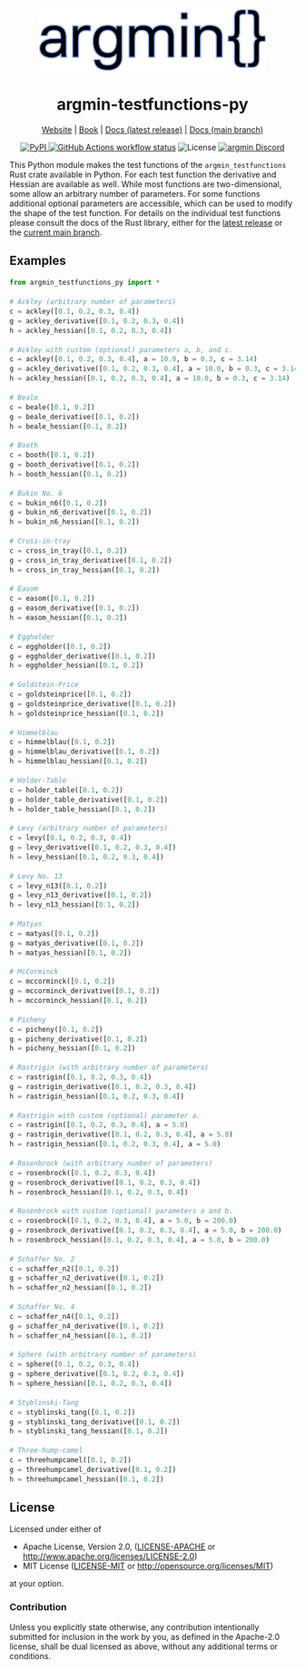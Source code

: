 <p align="center">
  <img
    width="400"
    src="https://raw.githubusercontent.com/argmin-rs/argmin/main/media/logo.png"
  />
</p>
<h1 align="center">argmin-testfunctions-py</h1>

<p align="center">
  <a href="https://argmin-rs.org">Website</a>
  |
  <a href="https://argmin-rs.org/book/">Book</a>
  |
  <a href="https://docs.rs/argmin_testfunctions">Docs (latest release)</a>
  |
  <a href="https://argmin-rs.github.io/argmin/argmin_testfunctions/index.html">Docs (main branch)</a>
</p>

<p align="center">
  <a href="https://pypi.org/project/argmin-testfunctions-py/">
    <img alt="PyPI" src="https://img.shields.io/pypi/v/argmin-testfunctions-py?style=flat-square">
  </a>
  <a href="https://github.com/argmin-rs/argmin/actions"
    ><img
      src="https://img.shields.io/github/actions/workflow/status/argmin-rs/argmin/python.yml?branch=main&label=argmin CI&style=flat-square"
      alt="GitHub Actions workflow status"
  /></a>
  <img
    src="https://img.shields.io/crates/l/argmin?style=flat-square"
    alt="License"
  />
  <a href="https://discord.gg/fYB8AwxxMW"
    ><img
      src="https://img.shields.io/discord/1189119565335109683?style=flat-square&label=argmin%20Discord"
      alt="argmin Discord"
  /></a>
</p>

This Python module makes the test functions of the `argmin_testfunctions` Rust crate available in Python. 
For each test function the derivative and Hessian are available as well. 
While most functions are two-dimensional, some allow an arbitrary number of parameters.
For some functions additional optional parameters are accessible, which can be used to modify the shape of the test function.
For details on the individual test functions please consult the docs of the Rust library, either for the
[latest release](https://docs.rs/argmin_testfunctions) or the
[current main branch](https://argmin-rs.github.io/argmin/argmin_testfunctions/index.html).

## Examples

```python
from argmin_testfunctions_py import *

# Ackley (arbitrary number of parameters)
c = ackley([0.1, 0.2, 0.3, 0.4])
g = ackley_derivative([0.1, 0.2, 0.3, 0.4])
h = ackley_hessian([0.1, 0.2, 0.3, 0.4])

# Ackley with custom (optional) parameters a, b, and c.
c = ackley([0.1, 0.2, 0.3, 0.4], a = 10.0, b = 0.3, c = 3.14)
g = ackley_derivative([0.1, 0.2, 0.3, 0.4], a = 10.0, b = 0.3, c = 3.14)
h = ackley_hessian([0.1, 0.2, 0.3, 0.4], a = 10.0, b = 0.3, c = 3.14)

# Beale
c = beale([0.1, 0.2])
g = beale_derivative([0.1, 0.2])
h = beale_hessian([0.1, 0.2])

# Booth
c = booth([0.1, 0.2])
g = booth_derivative([0.1, 0.2])
h = booth_hessian([0.1, 0.2])

# Bukin No. 6
c = bukin_n6([0.1, 0.2])
g = bukin_n6_derivative([0.1, 0.2])
h = bukin_n6_hessian([0.1, 0.2])

# Cross-in-tray
c = cross_in_tray([0.1, 0.2])
g = cross_in_tray_derivative([0.1, 0.2])
h = cross_in_tray_hessian([0.1, 0.2])

# Easom
c = easom([0.1, 0.2])
g = easom_derivative([0.1, 0.2])
h = easom_hessian([0.1, 0.2])

# Eggholder
c = eggholder([0.1, 0.2])
g = eggholder_derivative([0.1, 0.2])
h = eggholder_hessian([0.1, 0.2])

# Goldstein-Price
c = goldsteinprice([0.1, 0.2])
g = goldsteinprice_derivative([0.1, 0.2])
h = goldsteinprice_hessian([0.1, 0.2])

# Himmelblau
c = himmelblau([0.1, 0.2])
g = himmelblau_derivative([0.1, 0.2])
h = himmelblau_hessian([0.1, 0.2])

# Holder-Table
c = holder_table([0.1, 0.2])
g = holder_table_derivative([0.1, 0.2])
h = holder_table_hessian([0.1, 0.2])

# Levy (arbitrary number of parameters)
c = levy([0.1, 0.2, 0.3, 0.4])
g = levy_derivative([0.1, 0.2, 0.3, 0.4])
h = levy_hessian([0.1, 0.2, 0.3, 0.4])

# Levy No. 13
c = levy_n13([0.1, 0.2])
g = levy_n13_derivative([0.1, 0.2])
h = levy_n13_hessian([0.1, 0.2])

# Matyas
c = matyas([0.1, 0.2])
g = matyas_derivative([0.1, 0.2])
h = matyas_hessian([0.1, 0.2])

# McCorminck
c = mccorminck([0.1, 0.2])
g = mccorminck_derivative([0.1, 0.2])
h = mccorminck_hessian([0.1, 0.2])

# Picheny
c = picheny([0.1, 0.2])
g = picheny_derivative([0.1, 0.2])
h = picheny_hessian([0.1, 0.2])

# Rastrigin (with arbitrary number of parameters)
c = rastrigin([0.1, 0.2, 0.3, 0.4])
g = rastrigin_derivative([0.1, 0.2, 0.3, 0.4])
h = rastrigin_hessian([0.1, 0.2, 0.3, 0.4])

# Rastrigin with custom (optional) parameter a.
c = rastrigin([0.1, 0.2, 0.3, 0.4], a = 5.0)
g = rastrigin_derivative([0.1, 0.2, 0.3, 0.4], a = 5.0)
h = rastrigin_hessian([0.1, 0.2, 0.3, 0.4], a = 5.0)

# Rosenbrock (with arbitrary number of parameters)
c = rosenbrock([0.1, 0.2, 0.3, 0.4])
g = rosenbrock_derivative([0.1, 0.2, 0.3, 0.4])
h = rosenbrock_hessian([0.1, 0.2, 0.3, 0.4])

# Rosenbrock with custom (optional) parameters a and b.
c = rosenbrock([0.1, 0.2, 0.3, 0.4], a = 5.0, b = 200.0)
g = rosenbrock_derivative([0.1, 0.2, 0.3, 0.4], a = 5.0, b = 200.0)
h = rosenbrock_hessian([0.1, 0.2, 0.3, 0.4], a = 5.0, b = 200.0)

# Schaffer No. 2
c = schaffer_n2([0.1, 0.2])
g = schaffer_n2_derivative([0.1, 0.2])
h = schaffer_n2_hessian([0.1, 0.2])

# Schaffer No. 4
c = schaffer_n4([0.1, 0.2])
g = schaffer_n4_derivative([0.1, 0.2])
h = schaffer_n4_hessian([0.1, 0.2])

# Sphere (with arbitrary number of parameters)
c = sphere([0.1, 0.2, 0.3, 0.4])
g = sphere_derivative([0.1, 0.2, 0.3, 0.4])
h = sphere_hessian([0.1, 0.2, 0.3, 0.4])

# Styblinski-Tang
c = styblinski_tang([0.1, 0.2])
g = styblinski_tang_derivative([0.1, 0.2])
h = styblinski_tang_hessian([0.1, 0.2])

# Three-hump-camel
c = threehumpcamel([0.1, 0.2])
g = threehumpcamel_derivative([0.1, 0.2])
h = threehumpcamel_hessian([0.1, 0.2])
```


## License

Licensed under either of

 - Apache License, Version 2.0, ([LICENSE-APACHE](https://github.com/argmin-rs/argmin/blob/main/LICENSE-APACHE) or <http://www.apache.org/licenses/LICENSE-2.0>)
 - MIT License ([LICENSE-MIT](https://github.com/argmin-rs/argmin/blob/main/LICENSE-MIT) or <http://opensource.org/licenses/MIT>)

at your option.


### Contribution

Unless you explicitly state otherwise, any contribution intentionally submitted for inclusion in the work by you, as defined in the Apache-2.0 license, shall be dual licensed as above, without any additional terms or conditions.
